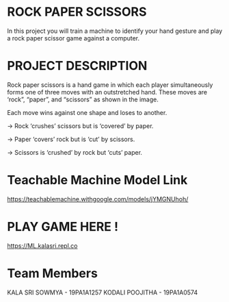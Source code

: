 
# ROCK PAPER SCISSORS
   In this project you will train a machine to identify your hand gesture and play a rock
paper scissor game against a computer.
# PROJECT DESCRIPTION
Rock paper scissors is a hand game in which each player simultaneously forms one of
three moves with an outstretched hand. These moves are ‘rock”, “paper”, and “scissors”
as shown in the image.

Each move wins against one shape and loses to another.

-> Rock ‘crushes’ scissors but is ‘covered’ by paper.

-> Paper ‘covers’ rock but is ‘cut’ by scissors.

-> Scissors is ‘crushed’ by rock but ‘cuts’ paper.

# Teachable Machine Model Link
   https://teachablemachine.withgoogle.com/models/jYMGNUhoh/

# PLAY GAME HERE !
  https://ML.kalasri.repl.co
# Team Members
KALA SRI SOWMYA - 19PA1A1257
KODALI POOJITHA - 19PA1A0574

   
